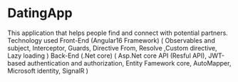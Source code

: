 # DatingApp
This application that helps people find and connect with potential partners.
Technology used Front-End (Angular16 Framework) ( Observables and subject, Interceptor, Guards, Directive From, Resolve ,Custom directive, Lazy loading )
 Back-End (.Net core) ( Asp.Net core API (Resful API), JWT-based authentication and authorization, Entity Famework core, AutoMapper, Microsoft identity, SignalR )
